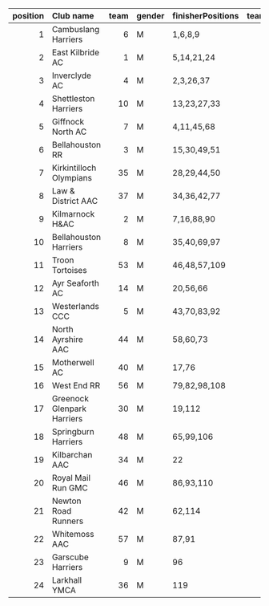 |   position | Club name                  |   team | gender   | finisherPositions   |   teamPoints |   penaltyPoints |   totalPoints |   totalFinishers | Website                                    |
|-----------:|:---------------------------|-------:|:---------|:--------------------|-------------:|----------------:|--------------:|-----------------:|:-------------------------------------------|
|          1 | Cambuslang Harriers        |      6 | M        | 1,6,8,9             |           24 |               0 |            24 |               11 | https://cambuslangharriers.org/            |
|          2 | East Kilbride AC           |      1 | M        | 5,14,21,24          |           64 |               0 |            64 |               10 | http://www.ekac.org.uk/                    |
|          3 | Inverclyde AC              |      4 | M        | 2,3,26,37           |           68 |               0 |            68 |                6 | https://www.inverclydeac.org/              |
|          4 | Shettleston Harriers       |     10 | M        | 13,23,27,33         |           96 |               0 |            96 |               12 | http://shettlestonharriers.org.uk/         |
|          5 | Giffnock North AC          |      7 | M        | 4,11,45,68          |          128 |               0 |           128 |                4 | https://www.giffnocknorth.co.uk/           |
|          6 | Bellahouston RR            |      3 | M        | 15,30,49,51         |          145 |               0 |           145 |               15 | https://www.bellahoustonroadrunners.co.uk/ |
|          7 | Kirkintilloch Olympians    |     35 | M        | 28,29,44,50         |          151 |               0 |           151 |                4 | https://kirkintillocholympians.co.uk/      |
|          8 | Law & District AAC         |     37 | M        | 34,36,42,77         |          189 |               0 |           189 |                8 | http://www.lawaac.co.uk/                   |
|          9 | Kilmarnock H&AC            |      2 | M        | 7,16,88,90          |          201 |               0 |           201 |                5 | http://www.kilmarnockharriers.com/         |
|         10 | Bellahouston Harriers      |      8 | M        | 35,40,69,97         |          241 |               0 |           241 |                5 | http://www.bellahoustonharriers.co.uk/     |
|         11 | Troon Tortoises            |     53 | M        | 46,48,57,109        |          260 |               0 |           260 |                4 | http://troontortoises.co.uk                |
|         12 | Ayr Seaforth AC            |     14 | M        | 20,56,66            |          142 |             129 |           271 |                3 | https://www.ayrseaforth.co.uk/             |
|         13 | Westerlands CCC            |      5 | M        | 43,70,83,92         |          288 |               0 |           288 |                7 | https://westerlandsccc.co.uk/              |
|         14 | North Ayrshire AAC         |     44 | M        | 58,60,73            |          191 |             129 |           320 |                3 | https://naathletics.co.uk/                 |
|         15 | Motherwell AC              |     40 | M        | 17,76               |           93 |             258 |           351 |                2 | https://motherwellac.com/                  |
|         16 | West End RR                |     56 | M        | 79,82,98,108        |          367 |               0 |           367 |                5 | https://www.westendroadrunners.co.uk/      |
|         17 | Greenock Glenpark Harriers |     30 | M        | 19,112              |          131 |             258 |           389 |                2 | https://greenockglenparkharriers.com/      |
|         18 | Springburn Harriers        |     48 | M        | 65,99,106           |          270 |             129 |           399 |                3 | https://www.springburnharriers.co.uk/      |
|         19 | Kilbarchan AAC             |     34 | M        | 22                  |           22 |             387 |           409 |                1 | https://kilbarchanaac.org.uk/              |
|         20 | Royal Mail Run GMC         |     46 | M        | 86,93,110           |          289 |             129 |           418 |                3 | https://www.facebook.com/royalmailrungmc/  |
|         21 | Newton Road Runners        |     42 | M        | 62,114              |          176 |             258 |           434 |                2 | https://www.newton-roadrunners.com/        |
|         22 | Whitemoss AAC              |     57 | M        | 87,91               |          178 |             258 |           436 |                2 | https://whitemossaac.co.uk/                |
|         23 | Garscube Harriers          |      9 | M        | 96                  |           96 |             387 |           483 |                1 | https://www.garscubeharriers.org.uk/       |
|         24 | Larkhall YMCA              |     36 | M        | 119                 |          119 |             387 |           506 |                1 | https://www.facebook.com/larkhallharriers/ |